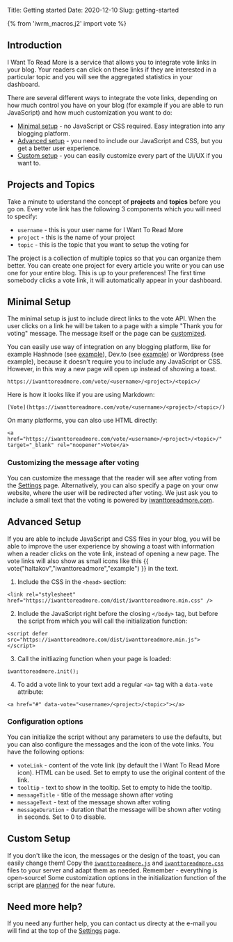 Title: Getting started
Date: 2020-12-10
Slug: getting-started

{% from 'iwrm_macros.j2' import vote %}

## Introduction

I Want To Read More is a service that allows you to integrate vote links in your blog. Your readers can click on these links if they are interested in a particular topic and you will see the aggregated statistics in your dashboard.

There are several different ways to integrate the vote links, depending on how much control you have on your blog (for example if you are able to run JavaScript) and how much customization you want to do:

-   [Minimal setup](#minimal-setup) - no JavaScript or CSS required. Easy integration into any blogging platform.
-   [Advanced setup](#advanced-setup) - you need to include our JavaScript and CSS, but you get a better user experience.
-   [Custom setup](#customize-setup) - you can easily customize every part of the UI/UX if you want to.

## Projects and Topics

Take a minute to uderstand the concept of **projects** and **topics** before you go on. Every vote link has the following 3 components which you will need to specify:

-   `username` - this is your user name for I Want To Read More
-   `project` - this is the name of your project
-   `topic` - this is the topic that you want to setup the voting for

The project is a collection of multiple topics so that you can organize them better. You can create one project for every article you write or you can use one for your entire blog. This is up to your preferences! The first time somebody clicks a vote link, it will automatically appear in your dashboard.

<a name="minimal-setup"></a>

## Minimal Setup

The minimal setup is just to include direct links to the vote API. When the user clicks on a link he will be taken to a page with a simple "Thank you for voting" message. The message itself or the page can be [customized](#voted-message-customization).

You can easily use way of integration on any blogging platform, like for example Hashnode (see [example](https://haltakov.hashnode.dev/i-want-to-read-more-demo)), Dev.to (see [example](https://dev.to/haltakov/i-want-to-read-more-demo-b1b)) or Wordpress (see example), because it doesn't require you to include any JavaScript or CSS. However, in this way a new page will open up instead of showing a toast.

<pre><code class="language-text">https://iwanttoreadmore.com/vote/&lt;username&gt;/&lt;project&gt;/&lt;topic&gt;/</code></pre>

Here is how it looks like if you are using Markdown:

<pre><code class="language-markdown">[Vote](https://iwanttoreadmore.com/vote/&lt;username&gt;/&lt;project&gt;/&lt;topic&gt;/)</code></pre>

On many platforms, you can also use HTML directly:

<pre><code class="language-html">&lt;a href="https://iwanttoreadmore.com/vote/&lt;username&gt;/&lt;project&gt;/&lt;topic&gt;/" target="_blank" rel="noopener"&gt;Vote&lt;/a&gt;</code></pre>

<a name="voted-message-customization"></a>

### Customizing the message after voting

You can customize the message that the reader will see after voting from the [Settings](https://iwanttoreadmore.com/settings) page. Alternatively, you can also specify a page on your onw website, where the user will be redirected after voting. We just ask you to include a small text that the voting is powered by [iwanttoreadmore.com](https://iwanttoreadmore.com).

<a name="advanced-setup"></a>

## Advanced Setup

If you are able to include JavaScript and CSS files in your blog, you will be able to improve the user experience by showing a toast with information when a reader clicks on the vote link, instead of opening a new page. The vote links will also show as small icons like this {{ vote("haltakov","iwanttoreadmore","example") }} in the text.

1.  Include the CSS in the `<head>` section:
<pre><code class="language-html">&lt;link rel="stylesheet" href="https://iwanttoreadmore.com/dist/iwanttoreadmore.min.css" /&gt;
</code></pre>

2.  Include the JavaScript right before the closing `</body>` tag, but before the script from which you will call the initialization function:
<pre><code class="language-html">&lt;script defer src="https://iwanttoreadmore.com/dist/iwanttoreadmore.min.js"&gt;&lt;/script&gt;
</code></pre>

3.  Call the initliazing function when your page is loaded:
<pre><code class="language-js">iwanttoreadmore.init();
</code></pre>

4.  To add a vote link to your text add a regular `<a>` tag with a `data-vote` attribute:

<pre><code class="language-html">&lt;a href="#" data-vote="&lt;username&gt;/&lt;project&gt;/&lt;topic&gt;"&gt;&lt;/a&gt;
</code></pre>

### Configuration options

You can initialize the script without any parameters to use the defaults, but you can also configure the messages and the icon of the vote links. You have the following options:

-   `voteLink` - content of the vote link (by default the I Want To Read More icon). HTML can be used. Set to empty to use the original content of the link.
-   `tooltip` - text to show in the tooltip. Set to empty to hide the tooltip.
-   `messageTitle` - title of the message shown after voting
-   `messageText` - text of the message shown after voting
-   `messageDuration` - duration that the message will be shown after voting in seconds. Set to 0 to disable.

<a name="custom-setup"></a>

## Custom Setup

If you don't like the icon, the messages or the design of the toast, you can easily change them! Copy the [`iwanttoreadmore.js`](https://github.com/haltakov/iwanttoreadmore/blob/master/website/content/dist/iwanttoreadmore.js) and [`iwanttoreadmore.css`](https://github.com/haltakov/iwanttoreadmore/blob/master/website/content/dist/iwanttoreadmore.js) files to your server and adapt them as needed. Remember - everything is open-source! Some customization options in the initialization function of the script are [planned](https://github.com/haltakov/iwanttoreadmore/issues/60) for the near future.

## Need more help?

If you need any further help, you can contact us directy at the e-mail you will find at the top of the [Settings](https://iwanttoreadmore.com/settings) page.
